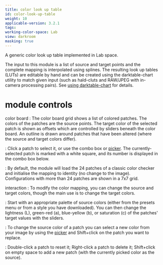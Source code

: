 ```yaml
---
title: color look up table
id: color-look-up-table
weight: 10
applicable-version: 3.2.1
tags: 
working-color-space: Lab 
view: darkroom
masking: true
---
```


A generic color look up table implemented in Lab space. 

The input to this module is a list of source and target points and the complete mapping is interpolated using splines. The resulting look up tables (LUTs) are editable by hand and can be created using the darktable-chart utility to match given input (such as hald-cluts and RAW/JPEG with in-camera processing pairs). See [using darktable-chart](../../special-topics/darktable-chart/_index.md) for details.

# module controls

color board
: The color board grid shows a list of colored patches. The colors of the patches are the source points. The target color of the selected patch is shown as offsets which are controlled by sliders beneath the color board. An outline is drawn around patches that have been altered (where the source and target colors differ). 

: Click a patch to select it, or use the combo box or [picker](../../darkroom/processing-modules/module-controls.md#pickers). The currently-selected patch is marked with a white square, and its number is displayed in the combo box below.

: By default, the module will load the 24 patches of a classic color checker and initialise the mapping to identity (no change to the image). Configurations with more than 24 patches are shown in a 7x7 grid.

interaction
: To modify the color mapping, you can change the source and target colors, though the main use is to change the target colors.

: Start with an appropriate palette of source colors (either from the presets menu or from a style you have downloaded). You can then change the lightness (L), green-red (a), blue-yellow (b), or saturation \(c\) of the patches' target values with the sliders.

: To change the source color of a patch you can select a new color from your image by using the [picker](../../darkroom/processing-modules/module-controls.md#pickers) and Shift+click on the patch you want to replace.

: Double-click a patch to reset it; Right-click a patch to delete it; Shift+click on empty space to add a new patch (with the currently picked color as the source).

